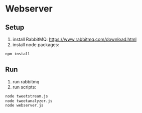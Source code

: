 # Webserver

## Setup

1. install RabbitMQ: https://www.rabbitmq.com/download.html
2. install node packages: 
```bash
npm install
```

## Run

1. run rabbitmq
2. run scripts:

```bash
node tweetstream.js
node tweetanalyzer.js
node webserver.js
```